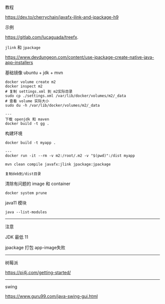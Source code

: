 教程

https://dev.to/cherrychain/javafx-jlink-and-jpackage-h9

示例

https://gitlab.com/lucaguada/treefx.

`jlink` 和 `jpackage` 

https://www.devdungeon.com/content/use-jpackage-create-native-java-app-installers




基础镜像 ubuntu + jdk + mvn

```
docker volume create m2
docker inspect m2
# 复制 settings.xml 到 m2实际目录
sudo cp ./settings.xml /var/lib/docker/volumes/m2/_data
# 查看 volume 实际大小
sudo du -h /var/lib/docker/volumes/m2/_data

---
下载 openjdk 和 maven
docker build -t gg .
```



构建环境

```
docker build -t myapp .

---
docker run -it --rm -v m2:/root/.m2 -v "$(pwd)":/dist myapp

mvn clean compile javafx:jlink jpackage:jpackage

复制deb到/dist目录
```



清除有问题的 image 和 container

```
docker system prune
```



java11 模块

```
java --list-modules
```





---

注意

JDK 最低 11

jpackage 打包 app-image失败





---

树莓派

https://pi4j.com/getting-started/





---

swing

https://www.guru99.com/java-swing-gui.html